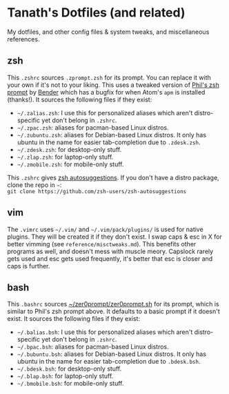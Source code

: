 # Tanath's Dotfiles (and related)

My dotfiles, and other config files & system tweaks, and miscellaneous references.

## zsh
This `.zshrc` sources `.zprompt.zsh` for its prompt. You can replace it with your own if it's not to your liking. This uses a tweaked version of [Phil's zsh prompt](http://aperiodic.net/phil/prompt/) by [Bender](https://gist.github.com/bender-the-greatest/802e33cc20d0685c33715c3b8d035af5) which has a bugfix for when Atom's `apm` is installed (thanks!). 
It sources the following files if they exist:
* `~/.zalias.zsh`: I use this for personalized aliases which aren't distro-specific yet don't belong in `.zshrc`.
* `~/.zpac.zsh`: aliases for pacman-based Linux distros.
* `~/.zubuntu.zsh`: aliases for Debian-based Linux distros. It only has ubuntu in the name for easier tab-completion due to `.zdesk.zsh`.
* `~/.zdesk.zsh`: for desktop-only stuff.
* `~/.zlap.zsh`: for laptop-only stuff.
* `~/.zmobile.zsh`: for mobile-only stuff.

This `.zshrc` gives [zsh autosuggestions](https://github.com/zsh-users/zsh-autosuggestions). If you don't have a distro package, clone the repo in `~`:  
`git clone https://github.com/zsh-users/zsh-autosuggestions`  

## vim
The `.vimrc` uses `~/.vim/` and `~/.vim/pack/plugins/` is used for native plugins. They will be created it if they don't exist.
I swap caps & esc in X for better vimming (see `reference/misctweaks.md`). This benefits other programs as well, and doesn't mess with muscle meory. Capslock rarely gets used and esc gets used frequently, it's better that esc is closer and caps is further.  

## bash
This `.bashrc` sources [~/zer0prompt/zer0prompt.sh](https://github.com/zer0ed/zer0prompt) for its prompt, which is similar to Phil's zsh prompt above. It defaults to a basic prompt if it doesn't exist.
It sources the following files if they exist:
* `~/.balias.bsh`: I use this for personalized aliases which aren't distro-specific yet don't belong in `.zshrc`.
* `~/.bpac.bsh`: aliases for pacman-based Linux distros.
* `~/.bubuntu.bsh`: aliases for Debian-based Linux distros. It only has ubuntu in the name for easier tab-completion due to `.bdesk.bsh`.
* `~/.bdesk.bsh`: for desktop-only stuff.
* `~/.blap.bsh`: for laptop-only stuff.
* `~/.bmobile.bsh`: for mobile-only stuff.

